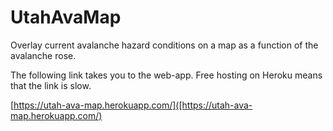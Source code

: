 # UtahAvaMap

Overlay current avalanche hazard conditions on a map as a function of the avalanche rose.

The following link takes you to the web-app.  Free hosting on Heroku means that the link is slow.

[https://utah-ava-map.herokuapp.com/]([https://utah-ava-map.herokuapp.com/)